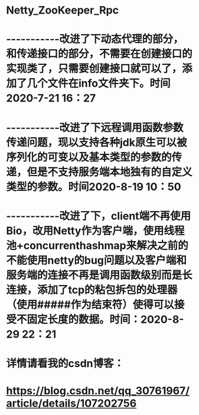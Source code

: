 # Netty_ZooKeeper_Rpc
# -----------改进了下动态代理的部分，和传递接口的部分，不需要在创建接口的实现类了，只需要创建接口就可以了，添加了几个文件在info文件夹下。时间2020-7-21 16：27
# -----------改进了下远程调用函数参数传递问题，现以支持各种jdk原生可以被序列化的可变以及基本类型的参数的传递，但是不支持服务端本地独有的自定义类型的参数。时间2020-8-19 10：50
# -----------改进了下，client端不再使用Bio，改用Netty作为客户端，使用线程池+concurrenthashmap来解决之前的不能使用netty的bug问题以及客户端和服务端的连接不再是调用函数级别而是长连接，添加了tcp的粘包拆包的处理器（使用#####作为结束符）使得可以接受不固定长度的数据。时间：2020-8-29 22：21

#     详情请看我的csdn博客： 
#     https://blog.csdn.net/qq_30761967/article/details/107202756
